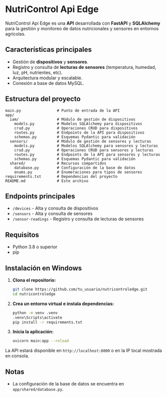 # NutriControl Api Edge

NutriControl Api Edge es una **API** desarrollada con **FastAPI** y **SQLAlchemy** para la gestión y monitoreo de datos nutricionales y sensores en entornos agrícolas.

## Características principales

- Gestión de **dispositivos** y **sensores**.
- Registro y consulta de **lecturas de sensores** (temperatura, humedad, luz, pH, nutrientes, etc).
- Arquitectura modular y escalable.
- Conexión a base de datos MySQL.

## Estructura del proyecto

```
main.py                # Punto de entrada de la API
app/
  iam/                 # Módulo de gestión de dispositivos
    models.py          # Modelos SQLAlchemy para dispositivos
    crud.py            # Operaciones CRUD para dispositivos
    routes.py          # Endpoints de la API para dispositivos
    schemas.py         # Esquemas Pydantic para validación
  sensors/             # Módulo de gestión de sensores y lecturas
    models.py          # Modelos SQLAlchemy para sensores y lecturas
    crud.py            # Operaciones CRUD para sensores y lecturas
    routes.py          # Endpoints de la API para sensores y lecturas
    schemas.py         # Esquemas Pydantic para validación
  shared/              # Recursos compartidos
    database.py        # Configuración de la base de datos
    enums.py           # Enumeraciones para tipos de sensores
requirements.txt       # Dependencias del proyecto
README.md              # Este archivo
```

## Endpoints principales

- `/devices` - Alta y consulta de dispositivos
- `/sensors` - Alta y consulta de sensores
- `/sensor-readings` - Registro y consulta de lecturas de sensores

## Requisitos

- Python 3.8 o superior
- pip

## Instalación en Windows

1. **Clona el repositorio:**
   ```sh
   git clone https://github.com/tu_usuario/nutricontroledge.git
   cd nutricontroledge
   ```

2. **Crea un entorno virtual e instala dependencias:**
   ```sh
   python -m venv .venv
   .venv\Scripts\activate
   pip install -r requirements.txt
   ```

3. **Inicia la aplicación:**
   ```sh
   uvicorn main:app --reload
   ```

La API estará disponible en `http://localhost:8000` o en la IP local mostrada en consola.

## Notas
- La configuración de la base de datos se encuentra en `app/shared/database.py`.
